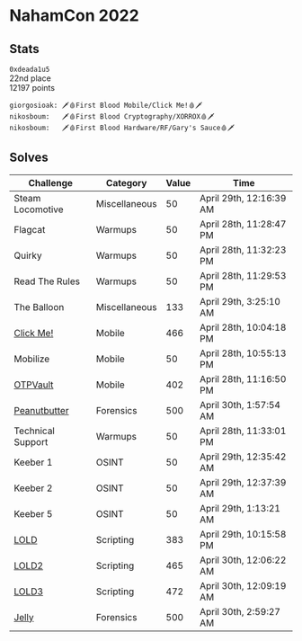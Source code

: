 # NahamCon 2022

## Stats
`0xdeada1u5` \
22nd place \
12197 points

```
giorgosioak: 🗡️🩸First Blood Mobile/Click Me!🩸🗡️
nikosboum:   🗡️🩸First Blood Cryptography/XORROX🩸🗡️
nikosboum:   🗡️🩸First Blood Hardware/RF/Gary's Sauce🩸🗡️
```

## Solves
| Challenge         | Category      | Value | Time                    |
|-------------------|---------------|-------|-------------------------|
| Steam Locomotive  | Miscellaneous |    50 | April 29th, 12:16:39 AM |
| Flagcat           | Warmups       |    50 | April 28th, 11:28:47 PM |
| Quirky            | Warmups       |    50 | April 28th, 11:32:23 PM |
| Read The Rules    | Warmups       |    50 | April 28th, 11:29:53 PM |
| The Balloon       | Miscellaneous |   133 | April 29th, 3:25:10 AM  |
| [Click Me!](ClickMe) | Mobile        |   466 | April 28th, 10:04:18 PM | 
| Mobilize          | Mobile        |    50 | April 28th, 10:55:13 PM |
| [OTPVault](OTPVault) | Mobile | 402 | April 28th, 11:16:50 PM |
| [Peanutbutter](Peanutbutter) | Forensics     |   500 | April 30th, 1:57:54 AM  |
| Technical Support | Warmups       |    50 | April 28th, 11:33:01 PM |
| Keeber 1          | OSINT         |    50 | April 29th, 12:35:42 AM |
| Keeber 2          | OSINT         |    50 | April 29th, 12:37:39 AM |
| Keeber 5          | OSINT         |    50 | April 29th, 1:13:21 AM  |
| [LOLD](LOLD)      | Scripting     |   383 | April 29th, 10:15:58 PM |
| [LOLD2](LOLD)     | Scripting     |   465 | April 30th, 12:06:22 AM |
| [LOLD3](LOLD)     | Scripting     |   472 | April 30th, 12:09:19 AM |
| [Jelly](Jelly)    | Forensics     |   500 | April 30th, 2:59:27 AM  |